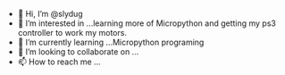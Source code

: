 - 👋 Hi, I’m @slydug
- 👀 I’m interested in ...learning more of Micropython and getting my ps3 controller to work my motors.
- 🌱 I’m currently learning ...Micropython programing
- 💞️ I’m looking to collaborate on ...
- 📫 How to reach me ...

<!---
slydug/slydug is a ✨ special ✨ repository because its `README.md` (this file) appears on your GitHub profile.
You can click the Preview link to take a look at your changes.
--->
